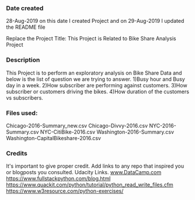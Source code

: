 ### Date created
28-Aug-2019 on this date I created Project and on 29-Aug-2019 I updated the README file

Replace the Project Title:
This Project is Related to Bike Share Analysis Project

### Description

This Project is to perform an exploratory analysis on Bike Share Data and below is the list of question we are trying to answer.
1)Busy hour and Busy day in a week.
2)How subscriber are performing against customers.
3)How subscriber or customers driving the bikes.
4)How duration of the customers vs subscribers.

### Files used:

Chicago-2016-Summary_new.csv
Chicago-Divvy-2016.csv
NYC-2016-Summary.csv
NYC-CitiBike-2016.csv
Washington-2016-Summary.csv
Washington-CapitalBikeshare-2016.csv

### Credits
It's important to give proper credit. Add links to any repo that inspired you or blogposts you consulted.
Udacity Links.
www.DataCamp.com
https://www.fullstackpython.com/blog.html
https://www.quackit.com/python/tutorial/python_read_write_files.cfm
https://www.w3resource.com/python-exercises/

